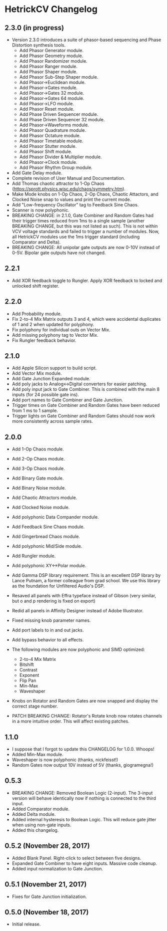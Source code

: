 # HetrickCV Changelog

## 2.3.0 (in progress)
- Version 2.3.0 introduces a suite of phasor-based sequencing and Phase Distortion synthesis tools.
    - Add Phasor Generator module.
    - Add Phasor Geometry module.
    - Add Phasor Randomizer module.
    - Add Phasor Ranger module.
    - Add Phasor Shaper module.
    - Add Phasor Sub-Step Shaper module.
    - Add Phasor->Euclidean module.
    - Add Phasor->Gates module.
    - Add Phasor->Gates 32 module.
    - Add Phasor->Gates 64 module.
    - Add Phasor->LFO module.
    - Add Phasor Reset module.
    - Add Phase Driven Sequencer module.
    - Add Phase Driven Sequencer 32 module.
    - Add Phasor->Waveforms module.
    - Add Phasor Quadrature module.
    - Add Phasor Octature module.
    - Add Phasor Timetable module.
    - Add Phasor Stutter module.
    - Add Phasor Shift module.
    - Add Phasor Divider & Multiplier module.
    - Add Phasor->Clock module.
    - Add Phasor Rhythm Group module.
- Add Gate Delay module.
- Complete revision of User Manual and Documentation.
- Add Thomas chaotic attractor to 1-Op Chaos (https://sprott.physics.wisc.edu/chaos/symmetry.htm).
- Make Mode knobs on 1-Op Chaos, 2-Op Chaos, Chaotic Attactors, and Clocked Noise snap to values and print the current mode.
- Add "Low-frequency Oscillator" tag to Feedback Sine Chaos.
- Scanner is now polyphonic.
- BREAKING CHANGE: in 2.1.0, Gate Combiner and Random Gates had their trigger times reduced from 1ms to a single sample (another BREAKING CHANGE, but this was not listed as such). This is not within VCV voltage standards and failed to trigger a number of modules. Now, all HetrickCV modules use the 1ms trigger standard (including Comparator and Delta).
- BREAKING CHANGE: All unipolar gate outputs are now 0-10V instead of 0-5V. Bipolar gate outputs have not changed.

## 2.2.1
- Add XOR feedback toggle to Rungler. Apply XOR feedback to locked and unlocked shift register.

## 2.2.0
- Add Probability module.
- Fix 2-to-4 Mix Matrix outputs 3 and 4, which were accidental duplicates of 1 and 2 when updated for polyphony.
- Fix polyphony for individual outs on Vector Mix.
- Add missing polyphony tag to Vector Mix.
- Fix Rungler feedback behavior.

## 2.1.0
- Add Apple Silicon support to build script.
- Add Vector Mix module.
- Add Gate Junction Expanded module.
- Add poly jacks to Analog<->Digital converters for easier patching.
- Add poly input jack to Gate Combiner. This is combined with the main 8 inputs (for 24 possible gate ins).
- Add port names to Gate Combiner and Gate Junction.
- Trigger times on Gate Combiner and Random Gates have been reduced from 1 ms to 1 sample.
- Trigger lights on Gate Combiner and Random Gates should now work more consistently across sample rates.

## 2.0.0
- Add 1-Op Chaos module.
- Add 2-Op Chaos module.
- Add 3-Op Chaos module.
- Add Binary Gate module.
- Add Binary Noise module.
- Add Chaotic Attractors module.
- Add Clocked Noise module.
- Add polyphonic Data Compander module.
- Add Feedback Sine Chaos module.
- Add Gingerbread Chaos module.
- Add polyphonic Mid/Side module.
- Add Rungler module.
- Add polyphonic XY<->Polar module.
- Add Gamma DSP library requirement. This is an excellent DSP library by Lance Putnam, a former colleague from grad school. We use this library as the foundation for Unfiltered Audio's DSP.
- Resaved all panels with Effra typeface instead of Gibson (very similar, but o and p rendering is fixed on export)
- Redid all panels in Affinity Designer instead of Adobe Illustrator.
- Fixed missing knob parameter names.
- Add port labels to in and out jacks.
- Add bypass behavior to all effects.
- The following modules are now polyphonic and SIMD optimized:
    - 2-to-4 Mix Matrix
    - Bitshift
    - Contrast
    - Exponent
    - Flip Pan
    - Min-Max
    - Waveshaper
    
- Knobs on Rotator and Random Gates are now snapped and display the correct stage number.
- PATCH BREAKING CHANGE: Rotator's Rotate knob now rotates channels in a more intuitive order. This will affect existing patches.

## 1.1.0
- I suppose that I forgot to update this CHANGELOG for 1.0.0. Whoops!
- Added Min-Max module.
- Waveshaper is now polyphonic (thanks, nickfeisst!)
- Random Gates now output 10V instead of 5V (thanks, giogramegna!)

## 0.5.3
- BREAKING CHANGE: Removed Boolean Logic (2-input). The 3-input version will behave identically now if nothing is connected to the third input.
- Added Comparator module.
- Added Delta module.
- Added internal hysteresis to Boolean Logic. This will reduce gate jitter when using non-gate inputs.
- Added this changelog.

## 0.5.2 (November 28, 2017)
- Added Blank Panel. Right-click to select between five designs.
- Expanded Gate Combiner to have eight inputs. Massive code cleanup.
- Added input normalization to Gate Junction.

## 0.5.1 (November 21, 2017)
- Fixes for Gate Junction initialization.

## 0.5.0 (November 18, 2017)
- Initial release.
